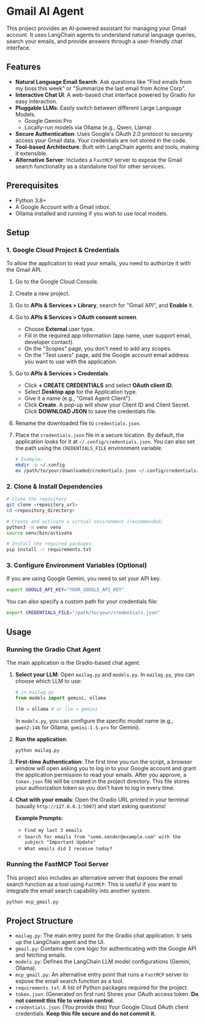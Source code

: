 # Gmail AI Agent

This project provides an AI-powered assistant for managing your Gmail account. It uses LangChain agents to understand natural language queries, search your emails, and provide answers through a user-friendly chat interface.

## Features

- **Natural Language Email Search**: Ask questions like "Find emails from my boss this week" or "Summarize the last email from Acme Corp".
- **Interactive Chat UI**: A web-based chat interface powered by Gradio for easy interaction.
- **Pluggable LLMs**: Easily switch between different Large Language Models.
  - Google Gemini Pro
  - Locally-run models via Ollama (e.g., Qwen, Llama)
- **Secure Authentication**: Uses Google's OAuth 2.0 protocol to securely access your Gmail data. Your credentials are not stored in the code.
- **Tool-based Architecture**: Built with LangChain agents and tools, making it extensible.
- **Alternative Server**: Includes a `FastMCP` server to expose the Gmail search functionality as a standalone tool for other services.

## Prerequisites

- Python 3.8+
- A Google Account with a Gmail inbox.
- Ollama installed and running if you wish to use local models.

## Setup

### 1. Google Cloud Project & Credentials

To allow the application to read your emails, you need to authorize it with the Gmail API.

1. Go to the Google Cloud Console.
2. Create a new project.
3. Go to **APIs & Services > Library**, search for "Gmail API", and **Enable** it.
4. Go to **APIs & Services > OAuth consent screen**.
    - Choose **External** user type.
    - Fill in the required app information (app name, user support email, developer contact).
    - On the "Scopes" page, you don't need to add any scopes.
    - On the "Test users" page, add the Google account email address you want to use with the application.
5. Go to **APIs & Services > Credentials**.
    - Click **+ CREATE CREDENTIALS** and select **OAuth client ID**.
    - Select **Desktop app** for the Application type.
    - Give it a name (e.g., "Gmail Agent Client").
    - Click **Create**. A pop-up will show your Client ID and Client Secret. Click **DOWNLOAD JSON** to save the credentials file.
6. Rename the downloaded file to `credentials.json`.
7. Place the `credentials.json` file in a secure location. By default, the application looks for it at `~/.config/credentials.json`. You can also set the path using the `CREDENTIALS_FILE` environment variable.

    ```bash
    # Example:
    mkdir -p ~/.config
    mv /path/to/your/downloaded/credentials.json ~/.config/credentials.json
    ```

### 2. Clone & Install Dependencies

```bash
# Clone the repository
git clone <repository_url>
cd <repository_directory>

# Create and activate a virtual environment (recommended)
python3 -m venv venv
source venv/bin/activate

# Install the required packages
pip install -r requirements.txt
```

### 3. Configure Environment Variables (Optional)

If you are using Google Gemini, you need to set your API key.

```bash
export GOOGLE_API_KEY="YOUR_GOOGLE_API_KEY"
```

You can also specify a custom path for your credentials file:

```bash
export CREDENTIALS_FILE="/path/to/your/credentials.json"
```

## Usage

### Running the Gradio Chat Agent

The main application is the Gradio-based chat agent.

1. **Select your LLM**: Open `mailag.py` and `models.py`. In `mailag.py`, you can choose which LLM to use:

    ```python
    # in mailag.py
    from models import gemini, ollama

    llm = ollama # or llm = gemini
    ```

    In `models.py`, you can configure the specific model name (e.g., `qwen2:14b` for Ollama, `gemini-1.5-pro` for Gemini).

2. **Run the application**:

    ```bash
    python mailag.py
    ```

3. **First-time Authentication**: The first time you run the script, a browser window will open asking you to log in to your Google account and grant the application permission to read your emails. After you approve, a `token.json` file will be created in the project directory. This file stores your authorization token so you don't have to log in every time.

4. **Chat with your emails**: Open the Gradio URL printed in your terminal (usually `http://127.0.0.1:5007`) and start asking questions!

    **Example Prompts:**
    - `Find my last 3 emails`
    - `Search for emails from "some.sender@example.com" with the subject "Important Update"`
    - `What emails did I receive today?`

### Running the FastMCP Tool Server

This project also includes an alternative server that exposes the email search function as a tool using `FastMCP`. This is useful if you want to integrate the email search capability into another system.

```bash
python mcp_gmail.py
```

## Project Structure

- `mailag.py`: The main entry point for the Gradio chat application. It sets up the LangChain agent and the UI.
- `gmail.py`: Contains the core logic for authenticating with the Google API and fetching emails.
- `models.py`: Defines the LangChain LLM model configurations (Gemini, Ollama).
- `mcp_gmail.py`: An alternative entry point that runs a `FastMCP` server to expose the email search function as a tool.
- `requirements.txt`: A list of Python packages required for the project.
- `token.json`: (Generated on first run) Stores your OAuth access token. **Do not commit this file to version control.**
- `credentials.json`: (You provide this) Your Google Cloud OAuth client credentials. **Keep this file secure and do not commit it.**
